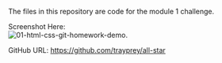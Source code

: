 The files in this repository are code for the module 1 challenge.   
  
Screenshot Here:  
![01-html-css-git-homework-demo](https://user-images.githubusercontent.com/119766277/210649488-5e4d876c-bc4f-4e3a-a682-7466d3eb6fcc.png). 

    
GitHub URL: https://github.com/trayprey/all-star
